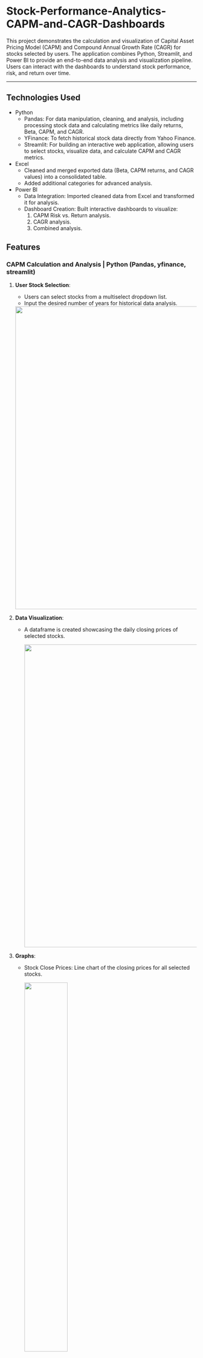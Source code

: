 # Stock-Performance-Analytics-CAPM-and-CAGR-Dashboards
This project demonstrates the calculation and visualization of Capital Asset Pricing Model (CAPM) and Compound Annual Growth Rate (CAGR) for stocks selected by users. The application combines Python, Streamlit, and Power BI to provide an end-to-end data analysis and visualization pipeline. Users can interact with the dashboards to understand stock performance, risk, and return over time.

---
## Technologies Used

* Python
  - Pandas: For data manipulation, cleaning, and analysis, including processing stock data and calculating metrics like daily returns, Beta, CAPM, and CAGR.
  - YFinance: To fetch historical stock data directly from Yahoo Finance.
  - Streamlit: For building an interactive web application, allowing users to select stocks, visualize data, and calculate CAPM and CAGR metrics.
* Excel
  - Cleaned and merged exported data (Beta, CAPM returns, and CAGR values) into a consolidated table.
  - Added additional categories for advanced analysis.
* Power BI
  - Data Integration: Imported cleaned data from Excel and transformed it for analysis.
  - Dashboard Creation: Built interactive dashboards to visualize:
     1) CAPM Risk vs. Return analysis.
     2) CAGR analysis.
     3) Combined analysis.


## Features

### CAPM Calculation and Analysis | Python (Pandas, yfinance, streamlit)

1) **User Stock Selection**:
   * Users can select stocks from a multiselect dropdown list.
   * Input the desired number of years for historical data analysis.
    <img src="Img/c_1.png" width="800">

     

2) **Data Visualization**:
   * A dataframe is created showcasing the daily closing prices of selected stocks.
     
     <img src="Img/c_2.png" width="800">

3) **Graphs**:
   * Stock Close Prices: Line chart of the closing prices for all selected stocks.
  
     <img src="Img/c_3.png" width="50%">

4) **Normalized Data**:
    * Line chart of normalized closing prices for better comparison.
  
      <img src="Img/c_4.png" width="50%">

5) **Calculations**:
   * Daily returns for each stock.
     
   * Beta values for selected stocks.
     
      <img src="Img/c_6.png" width="600">  
      
   * CAPM returns.
     
      <img src="Img/c_5.png" width="600">


---

### CAGR Calculation and Analysis | Python (Pandas, yfinance, streamlit)

1) **Long-Term Analysis**:
   * CAGR calculated using 17 years of historical data.
   * Adjustments for stock bonuses and splits.
  
     <img src="Img/c_7.png" width="50%">

#### Output:
* A downloadable CSV containing Beta, CAPM returns, and CAGR values for all selected stocks.

---
  
### Data Cleaning and Integration | Excel

* The exported CSV was cleaned and merged in **Excel** to consolidate all tables.
* Added a Category column based on the beta values for enhanced analysis.

  ---

### Dashboards-Analysis | PowerBI

1) **CAPM - Risk vs. Return Analysis**:
   * Visualizing the tradeoff between risk and return for selected stocks.
  
     <img src="Img/d_1.png" width="50%">

2) **CAGR Analysis**:
   * Insights into the long-term performance of selected stocks.
  
     <img src="Img/d_2.png" width="50%">

3) **Combined Analysis**:
   * A comprehensive view of both CAPM and CAGR metrics.
  
     <img src="Img/d_3.png" width="50%">


  ## Use Case: Stock Analysis for Person A

  ### The Problem
#### **Person A had two main challenges:**

1) Understanding Risk vs. Return: How to evaluate whether a high-risk stock was worth the potential reward.
2) Long-Term Growth: Identifying stocks that outperformed the market in the long run.

* They needed a tool that could break down complex metrics into simple, actionable insights. That’s where this project came in.

 ## The Analysis
 
**Step 1: Stock Selection**
- Person A selected two stocks for analysis:

1) WIPRO.NS: A prominent IT company with a history of growth.
   
2) SBIN.NS: A leading bank but with mixed performance metrics.

   

 **Step 2: Data Visualization**
- The app displayed:

1) The daily closing prices for both stocks over the last 3 years.

<img src="Img/dp_4.png" width="600">
2) Normalized price trends, making it easier to compare their performance.

<img src="Img/dp_5.png" width="600">
- We can't conculde anything from the normalized price trends, as wipro released a bonus share [1:1] in Dec, 2024. Bonus is not handled in the CAPM model. So, we'll analyse the CAGR trend, alongwith this.

---

#### **A. CAPM Analysis**

1) WIPRO had a Beta of 1.09 and a CAPM return of 11.58%, indicating it was relatively aligned with market movements but offered high potential returns.
2) SBIN had a Beta of 1.23 and a CAPM return of 12.99%, suggesting high risk but little reward.
   
<img src="Img/dp_6.png" width="600">

#### **B. CAGR Analysis**
Using 17 years of historical data, the app calculated:

1) WIPRO’s CAGR: A staggering 40.01%, far exceeding the NSEI CAGR (9.22%).
2) SBIN’s CAGR: A modest 9.42%, just barely beating the market benchmark.

<img src="Img/dp_7.png" width="600">

### The Insight
- Through the analysis:

1) Person A realized that WIPRO.NS offered both high returns and manageable risk, making it a strong long-term investment.
2) On the other hand, SBIN.NS posed a high risk without sufficient reward, leading Person A to reconsider their investment.
   
### The Outcome

- With the insights gained, Person A downloaded the consolidated CSV and explored the Power BI dashboards for advanced insights:

1) CAPM Risk vs. Return Dashboard: Visualized the tradeoff between risk and reward.
  
   
2) CAGR Dashboard: Highlighted long-term growth potential.
   
  
3) Combined Dashboard: Provided a holistic view of both metrics.
   
---

## The Impact
- By leveraging this tool, Person A:

1) Made smarter investment choices by prioritizing high-return stocks with manageable risk.
2) Avoided potential losses by identifying underperforming high-risk stocks.
3) Gained confidence in their investment strategy with data-backed insights.

   



